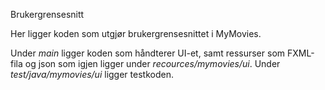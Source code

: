 Brukergrensesnitt

Her ligger koden som utgjør brukergrensesnittet i MyMovies. 

Under *main* ligger koden som håndterer UI-et, samt ressurser som FXML-fila og json som igjen ligger under *recources/mymovies/ui*.
Under *test/java/mymovies/ui* ligger testkoden.
